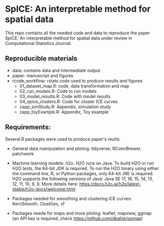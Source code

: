# SpICE: An interpretable method for spatial data

This repo contains all the needed code and data to reproduce the paper SpICE: An interpretable method for spatial data under review in Computational Statistics Journal.


## Reproducible materials

- data: contains data and intermediate output
- paper: manuscript and figures
- rcode_workflow: rstats code used to produce results and figures
    - 01_dataset_map.R: code, data transformation and map
    - 02_run_models.R: Code to run models
    - 03_model_results.R: Code with model results
    - 04_spice_clusters.R: Code for cluster ICE curves
    - zapp_simStudy.R: Appendix, simulation study
    - zapp_toyExample.R: Appendix, Toy example
    
    
## Requirements: 

Several R packages were used to produce paper's reults: 

- General data manipulation and ploting: tidyverse, RColorBrewer,  patchwork
- Machine learning models: h2o.
        H2O runs on Java. To build H2O or run H2O tests, the 64-bit JDK is required. To run the H2O binary using either the command line, R, or Python packages, only 64-bit JRE is required.
H2O supports the following versions of Java: Java SE 17, 16, 15, 14, 13, 12, 11, 10, 9, 8.
More details here: https://docs.h2o.ai/h2o/latest-stable/h2o-docs/welcome.html

- Packages needed for smoothing and clustering ICE curves: KernSmooth, ClustGeo, sf
- Packages neede for maps and more ploting: leaflet, mapview, ggmap (an API key is required, check https://github.com/dkahle/ggmap) 

